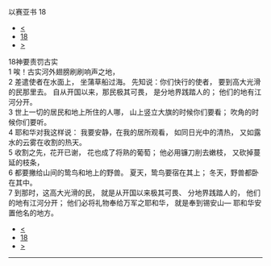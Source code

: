 ﻿





 以赛亚书 18




* [<](bible/ISA17.md)
* [18](bible/ISA.md)
* [>](bible/ISA19.md)



 
18神要责罚古实  
1 唉！古实河外翅膀刷刷响声之地，  
2 差遣使者在水面上， 坐蒲草船过海。 先知说：你们快行的使者， 要到高大光滑的民那里去。 自从开国以来，那民极其可畏， 是分地界践踏人的； 他们的地有江河分开。     
3 世上一切的居民和地上所住的人哪， 山上竖立大旗的时候你们要看； 吹角的时候你们要听。  
4 耶和华对我这样说： 我要安静，在我的居所观看， 如同日光中的清热， 又如露水的云雾在收割的热天。  
5 收割之先，花开已谢， 花也成了将熟的葡萄； 他必用镰刀削去嫩枝， 又砍掉蔓延的枝条，  
6 都要撇给山间的鸷鸟和地上的野兽。 夏天，鸷鸟要宿在其上； 冬天，野兽都卧在其中。     
7 到那时，这高大光滑的民， 就是从开国以来极其可畏、 分地界践踏人的， 他们的地有江河分开； 他们必将礼物奉给万军之耶和华， 就是奉到锡安山— 耶和华安置他名的地方。 
* [<](bible/ISA17.md)
* [18](bible/ISA.md)
* [>](bible/ISA19.md)





---









